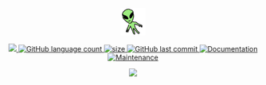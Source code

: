 
<p align="center">
    <a href="https://henriquebonfim.web.app">
        <img src="public/logo.webp" width="10%" />
    </a>
</p>
  <p align="center">
  <a href="https://github.com/hpbonfim/website#readme">
    <img src="https://img.shields.io/badge/version-1.0.0-blue.svg?cacheSeconds=2592000"/>
  </a>

  <a href="https://github.com/hpbonfim/website#readme">
    <img alt="GitHub language count" src="https://img.shields.io/github/languages/count/hpbonfim/website"/>
  </a>

  <a href="https://github.com/hpbonfim/website#readme">
    <img alt="size" src="https://img.shields.io/github/repo-size/hpbonfim/website"/>
  </a>

  <a href="https://github.com/hpbonfim/website/commits/master">
    <img alt="GitHub last commit" src="https://img.shields.io/github/last-commit/hpbonfim/website">
  </a>

  <a href="https://github.com/hpbonfim/website#readme">
    <img alt="Documentation" src="https://img.shields.io/badge/documentation-yes-brightgreen.svg" target="https://github.com/hpbonfim/website#readme" />
  </a>

  <a href="https://github.com/hpbonfim/website/graphs/commit-activity">
    <img alt="Maintenance" src="https://img.shields.io/badge/Maintained%3F-yes-green.svg" target="https://github.com/hpbonfim/website#readme" />
  </a>
  </p>

  <p align="center">
    <a href="https://henriquebonfim.web.app">
        <img src="https://opengraph.githubassets.com/cf9f1db04b6e4e2b7a984902d69b889f717d09cb94b8b4296ffffc16d0c73120/hpbonfim/website" width="80%" />
    </a>
</p>
